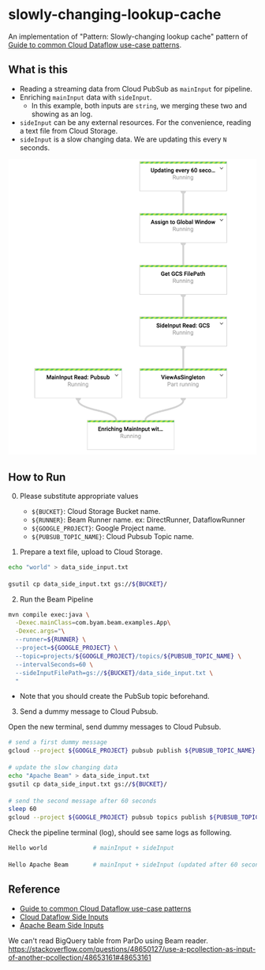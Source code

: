 # slowly-changing-lookup-cache
An implementation of "Pattern: Slowly-changing lookup cache" pattern of [Guide to common Cloud Dataflow use-case patterns](https://cloud.google.com/blog/big-data/2017/06/guide-to-common-cloud-dataflow-use-case-patterns-part-1).

## What is this

* Reading a streaming data from Cloud PubSub as `mainInput` for pipeline. 
* Enriching `mainInput` data with `sideInput`.
    - In this example, both inputs are `string`, we merging these two and showing as an log.
* `sideInput` can be any external resources. For the convenience, reading a text file from Cloud Storage.
* `sideInput` is a slow changing data. We are updating this every `N` seconds. 

<img src="console.png" width="600">

## How to Run

0. Please substitute appropriate values
    - `${BUCKET}`: Cloud Storage Bucket name.
    - `${RUNNER}`: Beam Runner name. ex: DirectRunner, DataflowRunner
    - `${GOOGLE_PROJECT}`: Google Project name.
    - `${PUBSUB_TOPIC_NAME}`: Cloud Pubsub Topic name.
    
1. Prepare a text file, upload to Cloud Storage.
```bash
echo "world" > data_side_input.txt

gsutil cp data_side_input.txt gs://${BUCKET}/
```

2. Run the Beam Pipeline
```bash
mvn compile exec:java \
  -Dexec.mainClass=com.byam.beam.examples.App\
  -Dexec.args="\
  --runner=${RUNNER} \
  --project=${GOOGLE_PROJECT} \
  --topic=projects/${GOOGLE_PROJECT}/topics/${PUBSUB_TOPIC_NAME} \
  --intervalSeconds=60 \
  --sideInputFilePath=gs://${BUCKET}/data_side_input.txt \
  "
```

* Note that you should create the PubSub topic beforehand.

3. Send a dummy message to Cloud Pubsub. 

Open the new terminal, send dummy messages to Cloud Pubsub. 
```bash
# send a first dummy message
gcloud --project ${GOOGLE_PROJECT} pubsub publish ${PUBSUB_TOPIC_NAME} --message 'Hello'

# update the slow changing data
echo "Apache Beam" > data_side_input.txt
gsutil cp data_side_input.txt gs://${BUCKET}/

# send the second message after 60 seconds
sleep 60
gcloud --project ${GOOGLE_PROJECT} pubsub topics publish ${PUBSUB_TOPIC_NAME} --message 'Hello'
```

Check the pipeline terminal (log), should see same logs as following.
```bash
Hello world             # mainInput + sideInput

Hello Apache Beam       # mainInput + sideInput (updated after 60 seconds) 
```

## Reference
* [Guide to common Cloud Dataflow use-case patterns](https://cloud.google.com/blog/big-data/2017/06/guide-to-common-cloud-dataflow-use-case-patterns-part-1)
* [Cloud Dataflow Side Inputs](https://cloud.google.com/dataflow/model/par-do#side-inputs-and-windowing)
* [Apache Beam Side Inputs](https://beam.apache.org/documentation/programming-guide/#side-inputs)


We can't read BigQuery table from ParDo using Beam reader.
https://stackoverflow.com/questions/48650127/use-a-pcollection-as-input-of-another-pcollection/48653161#48653161
